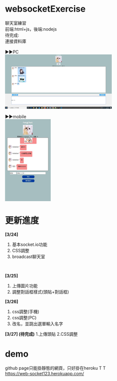 # websocketExercise
聊天室練習  
前端:html+js，後端:nodejs  
待完成:  
連接資料庫  
<br>
▶▶PC  
<img src="https://github.com/ruby840124/websocketExercise/blob/master/snapshot/pc0326.JPG" width="70%" height="80%"> <br>

▶▶mobile  
<img src="https://github.com/ruby840124/websocketExercise/blob/master/snapshot/mobile0325.JPG" width="30%" height="30%"> <br>

# 更新進度
**[3/24]**
1. 基本socket.io功能  
2. CSS調整  
3. broadcast聊天室  
<br>

**[3/25]**
1. 上傳圖片功能  
2. 調整對話框樣式(頭貼+對話框)

**[3/26]**
1. css調整(手機)
2. css調整(PC)
3. 改名，並跳出選單輸入名字

**[3/27] (待完成)**
1.上傳頭貼
2.CSS調整

# demo  
github page只能掛靜態的網頁，只好掛在heroku T T  
https://web-socket123.herokuapp.com/  
